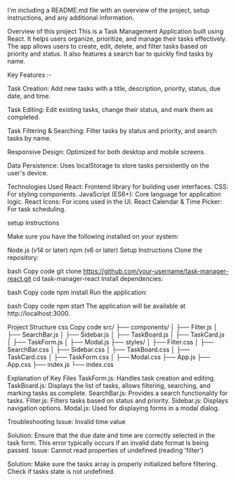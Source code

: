 I'm including a README.md file with an overview of the project, setup instructions, and any additional information.

Overview of this project
This is a Task Management Application built using React. It helps users organize, prioritize, and manage their tasks effectively. The app allows users to create, edit, delete, and filter tasks based on priority and status. It also features a search bar to quickly find tasks by name.

Key Features :-

Task Creation: Add new tasks with a title, description, priority, status, due date, and time.

Task Editing: Edit existing tasks, change their status, and mark them as completed.

Task Filtering & Searching: Filter tasks by status and priority, and search tasks by name.

Responsive Design: Optimized for both desktop and mobile screens. 

Data Persistence: Uses localStorage to store tasks persistently on the user's device.

Technologies Used
React: Frontend library for building user interfaces.
CSS: For styling components.
JavaScript (ES6+): Core language for application logic.
React Icons: For icons used in the UI.
React Calendar & Time Picker: For task scheduling.

setup instructions

Make sure you have the following installed on your system:

Node.js (v14 or later)
npm (v6 or later)
Setup Instructions
Clone the repository:

bash
Copy code
git clone https://github.com/your-username/task-manager-react.git
cd task-manager-react
Install dependencies:

bash
Copy code
npm install
Run the application:

bash
Copy code
npm start
The application will be available at http://localhost:3000.

Project Structure
css
Copy code
src/
├── components/
│   ├── Filter.js
│   ├── SearchBar.js
│   ├── Sidebar.js
│   ├── TaskBoard.js
│   ├── TaskCard.js
│   ├── TaskForm.js
│   ├── Modal.js
├── styles/
│   ├── Filter.css
│   ├── SearchBar.css
│   ├── Sidebar.css
│   ├── TaskBoard.css
│   ├── TaskCard.css
│   ├── TaskForm.css
│   ├── Modal.css
├── App.js
├── App.css
├── index.js
└── index.css

Explanation of Key Files
TaskForm.js: Handles task creation and editing.
TaskBoard.js: Displays the list of tasks, allows filtering, searching, and marking tasks as complete.
SearchBar.js: Provides a search functionality for tasks.
Filter.js: Filters tasks based on status and priority.
Sidebar.js: Displays navigation options.
Modal.js: Used for displaying forms in a modal dialog.

Troubleshooting
Issue: Invalid time value

Solution: Ensure that the due date and time are correctly selected in the task form. This error typically occurs if an invalid date format is being passed.
Issue: Cannot read properties of undefined (reading 'filter')

Solution: Make sure the tasks array is properly initialized before filtering. Check if tasks state is not undefined.
